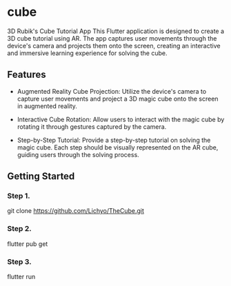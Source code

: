 # cube

3D Rubik's Cube Tutorial App
This Flutter application is designed to create a 3D cube tutorial using AR.
The app captures user movements through the device's camera and projects them onto the screen,
creating an interactive and immersive learning experience for solving the cube.

## Features

- Augmented Reality Cube Projection: Utilize the device's camera to capture user movements and
  project a 3D magic cube onto the screen in augmented reality.

- Interactive Cube Rotation: Allow users to interact with the magic cube by rotating it through
  gestures captured by the camera.

- Step-by-Step Tutorial: Provide a step-by-step tutorial on solving the magic cube. Each step should
  be visually represented on the AR cube, guiding users through the solving process.

## Getting Started

### Step 1.

  git clone https://github.com/Lichyo/TheCube.git

### Step 2.

  flutter pub get

### Step 3.

  flutter run 
